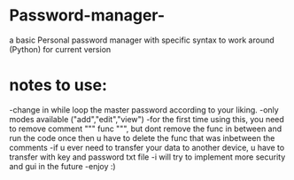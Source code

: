 # Password-manager-
a basic Personal password manager with specific syntax to work around (Python)
for current version
# notes to use:
-change in while loop the master password according to your liking.
-only modes available ("add","edit","view")
-for the first time using this, you need to remove comment """ func """, but dont remove the func in between and run the code once then u have to delete the func that was inbetween the comments
-if u ever need to transfer your data to another device, u have to transfer with key and password txt file
-i will try to implement more security and gui in the future
-enjoy :)
